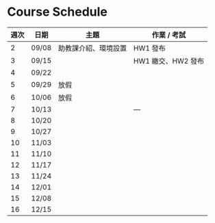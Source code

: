 # Course Schedule

| 週次 | 日期        | 主題                | 作業 / 考試           |
|------|-------------|---------------------|-----------------------|
| 2 | 09/08       | 助教課介紹、環境設置   | HW1 發布              |
| 3 | 09/15       |  | HW1 繳交、HW2 發布   |
| 4 | 09/22       |  | |
| 5 | 09/29       | 放假 | |
| 6 | 10/06       | 放假|       |
| 7 | 10/13       |               | —                     |
| 8 | 10/20       | | |
| 9 | 10/27       |     |                |
| 10 | 11/03       | |                 |
| 11 | 11/10       | |                |
| 12 | 11/17       | |               |
| 13 | 11/24       | |              |
| 14 | 12/01       | | |
| 15 | 12/08       | | |
| 16 | 12/15       | | |
